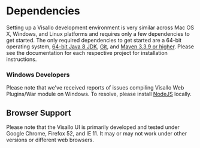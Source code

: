 # Dependencies

Setting up a Visallo development environment is very similar across Mac OS X, Windows, and Linux platforms and requires only a few dependencies to get started. The only required dependencies to get started are a 64-bit operating system, [64-bit Java 8 JDK](http://www.oracle.com/technetwork/java/javase/downloads/index.html), [Git](http://git-scm.com/), and [Maven 3.3.9 or higher](https://maven.apache.org). Please see the documentation for each respective project for installation instructions.

### Windows Developers

Please note that we've received reports of issues compiling Visallo Web Plugins/War module on Windows. To resolve, please install [NodeJS](https://nodejs.org/en/download/) locally.

## Browser Support

Please note that the Visallo UI is primarily developed and tested under Google Chrome, Firefox 52, and IE 11. It may or may not work under other versions or different web browsers.
